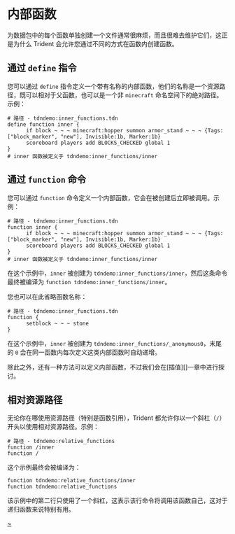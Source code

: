# 内部函数

为数据包中的每个函数单独创建一个文件通常很麻烦，而且很难去维护它们，这正是为什么 Trident 会允许您通过不同的方式在函数内创建函数。

## 通过 `define` 指令
您可以通过 `define` 指令定义一个带有名称的内部函数，他们的名称是一个资源路径，既可以相对于父函数，也可以是一个非 `minecraft` 命名空间下的绝对路径。示例：

```tdn
# 路径 - tdndemo:inner_functions.tdn
define function inner {
      if block ~ ~ ~ minecraft:hopper summon armor_stand ~ ~ ~ {Tags:["block_marker", "new"], Invisible:1b, Marker:1b}
      scoreboard players add BLOCKS_CHECKED global 1
}
# inner 函数被定义于 tdndemo:inner_functions/inner
```

## 通过 `function` 命令
您可以通过 `function` 命令定义一个内部函数，它会在被创建后立即被调用。示例：

```tdn
# 路径 - tdndemo:inner_functions.tdn
function inner {
      if block ~ ~ ~ minecraft:hopper summon armor_stand ~ ~ ~ {Tags:["block_marker", "new"], Invisible:1b, Marker:1b}
      scoreboard players add BLOCKS_CHECKED global 1
}
# inner 函数被定义于 tdndemo:inner_functions/inner
```

在这个示例中，`inner` 被创建为 `tdndemo:inner_functions/inner`，然后这条命令最终被编译为 `function tdndemo:inner_functions/inner`。

您也可以在此省略函数名称：

```tdn
# 路径 - tdndemo:inner_functions.tdn
function {
      setblock ~ ~ ~ stone
}
```

在这个示例中，`inner` 被创建为 `tdndemo:inner_functions/_anonymous0`，末尾的 `0` 会在同一函数内每次定义这类内部函数时自动递增。
 
除此之外，还有一种方法可以定义内部函数，不过我们会在[插值][]一章中进行探讨。

## 相对资源路径

无论你在哪使用资源路径（特别是函数引用），Trident 都允许你以一个斜杠（`/`）开头以使用相对资源路径。示例：

```tdn
# 路径 - tdndemo:relative_functions
function /inner
function /
```

这个示例最终会被编译为：

```tdn
function tdndemo:relative_functions/inner
function tdndemo:relative_functions
```

该示例中的第二行只使用了一个斜杠，这表示该行命令将调用该函数自己，这对于递归函数来说特别有用。

[~](/~link)